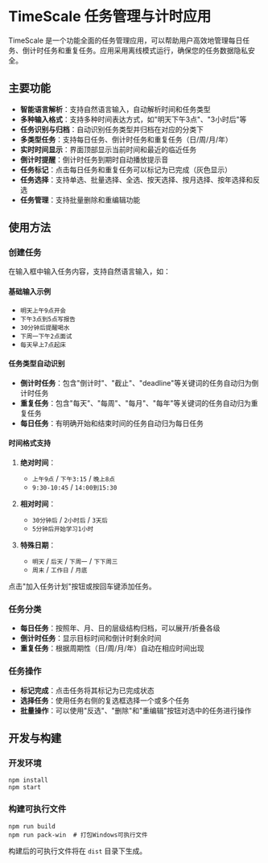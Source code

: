 # TimeScale 任务管理与计时应用

TimeScale 是一个功能全面的任务管理应用，可以帮助用户高效地管理每日任务、倒计时任务和重复任务。应用采用离线模式运行，确保您的任务数据隐私安全。

## 主要功能

- **智能语言解析**：支持自然语言输入，自动解析时间和任务类型
- **多种输入格式**：支持多种时间表达方式，如"明天下午3点"、"3小时后"等
- **任务识别与归档**：自动识别任务类型并归档在对应的分类下
- **多类型任务**：支持每日任务、倒计时任务和重复任务（日/周/月/年）
- **实时时间显示**：界面顶部显示当前时间和最近的临近任务
- **倒计时提醒**：倒计时任务到期时自动播放提示音
- **任务标记**：点击每日任务和重复任务可以标记为已完成（灰色显示）
- **任务选择**：支持单选、批量选择、全选、按天选择、按月选择、按年选择和反选
- **任务管理**：支持批量删除和重编辑功能

## 使用方法

### 创建任务

在输入框中输入任务内容，支持自然语言输入，如：

#### 基础输入示例

- `明天上午9点开会`
- `下午3点到5点写报告`
- `30分钟后提醒喝水`
- `下周一下午2点面试`
- `每天早上7点起床`

#### 任务类型自动识别

- **倒计时任务**：包含"倒计时"、"截止"、"deadline"等关键词的任务自动归为倒计时任务
- **重复任务**：包含"每天"、"每周"、"每月"、"每年"等关键词的任务自动归为重复任务
- **每日任务**：有明确开始和结束时间的任务自动归为每日任务

#### 时间格式支持

1. **绝对时间**：
   - `上午9点` / `下午3:15` / `晚上8点`
   - `9:30-10:45` / `14:00到15:30`

2. **相对时间**：
   - `30分钟后` / `2小时后` / `3天后`
   - `5分钟后开始学习1小时`

3. **特殊日期**：
   - `明天` / `后天` / `下周一` / `下下周三`
   - `周末` / `工作日` / `月底`

点击"加入任务计划"按钮或按回车键添加任务。

### 任务分类

- **每日任务**：按照年、月、日的层级结构归档，可以展开/折叠各级
- **倒计时任务**：显示目标时间和倒计时剩余时间
- **重复任务**：根据周期性（日/周/月/年）自动在相应时间出现

### 任务操作

- **标记完成**：点击任务将其标记为已完成状态
- **选择任务**：使用任务右侧的复选框选择一个或多个任务
- **批量操作**：可以使用"反选"、"删除"和"重编辑"按钮对选中的任务进行操作

## 开发与构建

### 开发环境

```
npm install
npm start
```

### 构建可执行文件

```
npm run build
npm run pack-win  # 打包Windows可执行文件
```

构建后的可执行文件将在 `dist` 目录下生成。 